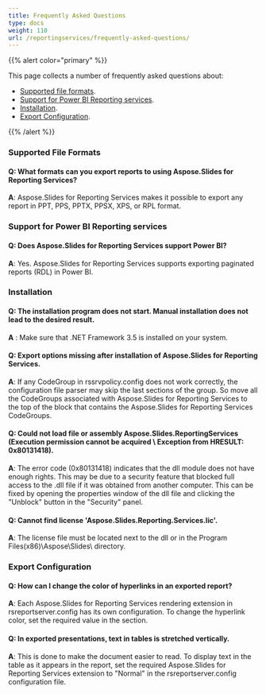 ```yaml
---
title: Frequently Asked Questions
type: docs
weight: 110
url: /reportingservices/frequently-asked-questions/
---
```


{{% alert color="primary" %}} 

This page collects a number of frequently asked questions about:

- [Supported file formats](/reportingservices/frequently-asked-questions/).
- [Support for Power BI Reporting services](/reportingservices/frequently-asked-questions/).
- [Installation](/reportingservices/frequently-asked-questions/).
- [Export Configuration](/reportingservices/frequently-asked-questions/).

{{% /alert %}} 
### **Supported File Formats**
#### **Q: What formats can you export reports to using Aspose.Slides for Reporting Services?**
**A**: Aspose.Slides for Reporting Services makes it possible to export any report in PPT, PPS, PPTX, PPSX, XPS, or RPL format.
### **Support for Power BI Reporting services**
#### **Q: Does Aspose.Slides for Reporting Services support Power BI?**
**A**: Yes. Aspose.Slides for Reporting Services supports exporting paginated reports (RDL) in Power BI.
### **Installation**
#### **Q: The installation program does not start. Manual installation does not lead to the desired result.**
**A** : Make sure that .NET Framework 3.5 is installed on your system.
#### **Q: Export options missing after installation of Aspose.Slides for Reporting Services.**
**A**: If any CodeGroup in rssrvpolicy.config does not work correctly, the configuration file parser may skip the last sections of the group. So move all the CodeGroups associated with Aspose.Slides for Reporting Services to the top of the block that contains the Aspose.Slides for Reporting Services CodeGroups.
#### **Q: Could not load file or assembly Aspose.Slides.ReportingServices (Execution permission cannot be acquired \ Exception from HRESULT: 0x80131418).**
**A**: The error code (0x80131418) indicates that the dll module does not have enough rights. This may be due to a security feature that blocked full access to the .dll file if it was obtained from another computer. This can be fixed by opening the properties window of the dll file and clicking the "Unblock" button in the "Security" panel.
#### **Q: Cannot find license 'Aspose.Slides.Reporting.Services.lic'.**
**A**: The license file must be located next to the dll or in the Program Files(x86)\Aspose\Slides\ directory.
### **Export Configuration**
#### **Q: How can I change the color of hyperlinks in an exported report?**
**A**: Each Aspose.Slides for Reporting Services rendering extension in rsreportserver.config has its own configuration. To change the hyperlink color, set the required value in the <HyperlinkColor> section.
#### **Q: In exported presentations, text in tables is stretched vertically.**
**A**: This is done to make the document easier to read. To display text in the table as it appears in the report, set the required Aspose.Slides for Reporting Services extension to "Normal" in the rsreportserver.config configuration file.
